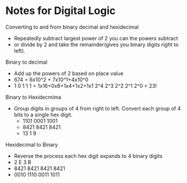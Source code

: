 # Notes for Digital Logic
Converting to and from binary decimal and hexidecimal 
  - Repeatedly subtract largest power of 2 you can the powers subtract 
  - or divide by 2 and take the remainder(gives you binary digits right to left). 
 
Binary to decimal 
  - Add up the powers of 2 based on place value 
  -   674 = 6x10^2 + 7x10^1+4x10^0
  -   1 0 1 1 1 = 1x16+0x8+1x4+1x2+1x1
       2^4 2^3 2^2 2^1 2^0 = 23!

Binary to Hexidecmima
- Group digits in groups of 4 from right to left. Convert each group of 4 bits to a single hex digit.
  - 1101 0001 1001
  - 8421 8421 8421
  -  13   1    9 

Hexidecimal to Binary 
- Reverse the process each hex digit expands to 4 binary digits 
-  2 E 3 B 
- 8421 8421 8421 8421 
- 0010 1110  0011 1011

